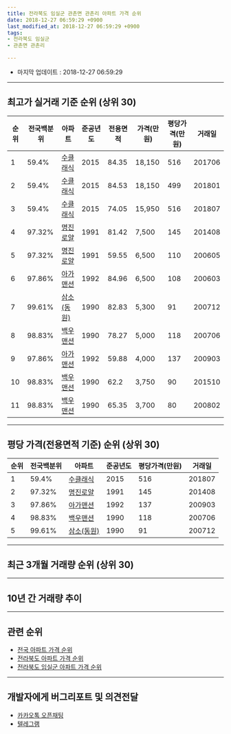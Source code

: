 ```yaml
---
title: 전라북도 임실군 관촌면 관촌리 아파트 가격 순위
date: 2018-12-27 06:59:29 +0900
last_modified_at: 2018-12-27 06:59:29 +0900
tags:
- 전라북도 임실군
- 관촌면 관촌리

---
```


* 마지막 업데이트 : 2018-12-27 06:59:29

---

## 최고가 실거래 기준 순위 (상위 30)


|순위|전국백분위|아파트|준공년도|전용면적|가격(만원)|평당가격(만원)|거래일|
|---|---|---|---|---|---|---|---|
|1|59.4%|[수클래식](https://search.naver.com/search.naver?query=%EC%A0%84%EB%9D%BC%EB%B6%81%EB%8F%84+%EC%9E%84%EC%8B%A4%EA%B5%B0+%EA%B4%80%EC%B4%8C%EB%A9%B4+%EA%B4%80%EC%B4%8C%EB%A6%AC+%EC%88%98%ED%81%B4%EB%9E%98%EC%8B%9D)|2015|84.35|18,150|516|201706|
|2|59.4%|[수클래식](https://search.naver.com/search.naver?query=%EC%A0%84%EB%9D%BC%EB%B6%81%EB%8F%84+%EC%9E%84%EC%8B%A4%EA%B5%B0+%EA%B4%80%EC%B4%8C%EB%A9%B4+%EA%B4%80%EC%B4%8C%EB%A6%AC+%EC%88%98%ED%81%B4%EB%9E%98%EC%8B%9D)|2015|84.53|18,150|499|201801|
|3|59.4%|[수클래식](https://search.naver.com/search.naver?query=%EC%A0%84%EB%9D%BC%EB%B6%81%EB%8F%84+%EC%9E%84%EC%8B%A4%EA%B5%B0+%EA%B4%80%EC%B4%8C%EB%A9%B4+%EA%B4%80%EC%B4%8C%EB%A6%AC+%EC%88%98%ED%81%B4%EB%9E%98%EC%8B%9D)|2015|74.05|15,950|516|201807|
|4|97.32%|[명진로얄](https://search.naver.com/search.naver?query=%EC%A0%84%EB%9D%BC%EB%B6%81%EB%8F%84+%EC%9E%84%EC%8B%A4%EA%B5%B0+%EA%B4%80%EC%B4%8C%EB%A9%B4+%EA%B4%80%EC%B4%8C%EB%A6%AC+%EB%AA%85%EC%A7%84%EB%A1%9C%EC%96%84)|1991|81.42|7,500|145|201408|
|5|97.32%|[명진로얄](https://search.naver.com/search.naver?query=%EC%A0%84%EB%9D%BC%EB%B6%81%EB%8F%84+%EC%9E%84%EC%8B%A4%EA%B5%B0+%EA%B4%80%EC%B4%8C%EB%A9%B4+%EA%B4%80%EC%B4%8C%EB%A6%AC+%EB%AA%85%EC%A7%84%EB%A1%9C%EC%96%84)|1991|59.55|6,500|110|200605|
|6|97.86%|[아가맨션](https://search.naver.com/search.naver?query=%EC%A0%84%EB%9D%BC%EB%B6%81%EB%8F%84+%EC%9E%84%EC%8B%A4%EA%B5%B0+%EA%B4%80%EC%B4%8C%EB%A9%B4+%EA%B4%80%EC%B4%8C%EB%A6%AC+%EC%95%84%EA%B0%80%EB%A7%A8%EC%85%98)|1992|84.96|6,500|108|200603|
|7|99.61%|[삼소(동원)](https://search.naver.com/search.naver?query=%EC%A0%84%EB%9D%BC%EB%B6%81%EB%8F%84+%EC%9E%84%EC%8B%A4%EA%B5%B0+%EA%B4%80%EC%B4%8C%EB%A9%B4+%EA%B4%80%EC%B4%8C%EB%A6%AC+%EC%82%BC%EC%86%8C%28%EB%8F%99%EC%9B%90%29)|1990|82.83|5,300|91|200712|
|8|98.83%|[백우맨션](https://search.naver.com/search.naver?query=%EC%A0%84%EB%9D%BC%EB%B6%81%EB%8F%84+%EC%9E%84%EC%8B%A4%EA%B5%B0+%EA%B4%80%EC%B4%8C%EB%A9%B4+%EA%B4%80%EC%B4%8C%EB%A6%AC+%EB%B0%B1%EC%9A%B0%EB%A7%A8%EC%85%98)|1990|78.27|5,000|118|200706|
|9|97.86%|[아가맨션](https://search.naver.com/search.naver?query=%EC%A0%84%EB%9D%BC%EB%B6%81%EB%8F%84+%EC%9E%84%EC%8B%A4%EA%B5%B0+%EA%B4%80%EC%B4%8C%EB%A9%B4+%EA%B4%80%EC%B4%8C%EB%A6%AC+%EC%95%84%EA%B0%80%EB%A7%A8%EC%85%98)|1992|59.88|4,000|137|200903|
|10|98.83%|[백우맨션](https://search.naver.com/search.naver?query=%EC%A0%84%EB%9D%BC%EB%B6%81%EB%8F%84+%EC%9E%84%EC%8B%A4%EA%B5%B0+%EA%B4%80%EC%B4%8C%EB%A9%B4+%EA%B4%80%EC%B4%8C%EB%A6%AC+%EB%B0%B1%EC%9A%B0%EB%A7%A8%EC%85%98)|1990|62.2|3,750|90|201510|
|11|98.83%|[백우맨션](https://search.naver.com/search.naver?query=%EC%A0%84%EB%9D%BC%EB%B6%81%EB%8F%84+%EC%9E%84%EC%8B%A4%EA%B5%B0+%EA%B4%80%EC%B4%8C%EB%A9%B4+%EA%B4%80%EC%B4%8C%EB%A6%AC+%EB%B0%B1%EC%9A%B0%EB%A7%A8%EC%85%98)|1990|65.35|3,700|80|200802|


---

## 평당 가격(전용면적 기준) 순위 (상위 30)


|순위|전국백분위|아파트|준공년도|평당가격(만원)|거래일|
|---|---|---|---|---|---|
|1|59.4%|[수클래식](https://search.naver.com/search.naver?query=%EC%A0%84%EB%9D%BC%EB%B6%81%EB%8F%84+%EC%9E%84%EC%8B%A4%EA%B5%B0+%EA%B4%80%EC%B4%8C%EB%A9%B4+%EA%B4%80%EC%B4%8C%EB%A6%AC+%EC%88%98%ED%81%B4%EB%9E%98%EC%8B%9D)|2015|516|201807|
|2|97.32%|[명진로얄](https://search.naver.com/search.naver?query=%EC%A0%84%EB%9D%BC%EB%B6%81%EB%8F%84+%EC%9E%84%EC%8B%A4%EA%B5%B0+%EA%B4%80%EC%B4%8C%EB%A9%B4+%EA%B4%80%EC%B4%8C%EB%A6%AC+%EB%AA%85%EC%A7%84%EB%A1%9C%EC%96%84)|1991|145|201408|
|3|97.86%|[아가맨션](https://search.naver.com/search.naver?query=%EC%A0%84%EB%9D%BC%EB%B6%81%EB%8F%84+%EC%9E%84%EC%8B%A4%EA%B5%B0+%EA%B4%80%EC%B4%8C%EB%A9%B4+%EA%B4%80%EC%B4%8C%EB%A6%AC+%EC%95%84%EA%B0%80%EB%A7%A8%EC%85%98)|1992|137|200903|
|4|98.83%|[백우맨션](https://search.naver.com/search.naver?query=%EC%A0%84%EB%9D%BC%EB%B6%81%EB%8F%84+%EC%9E%84%EC%8B%A4%EA%B5%B0+%EA%B4%80%EC%B4%8C%EB%A9%B4+%EA%B4%80%EC%B4%8C%EB%A6%AC+%EB%B0%B1%EC%9A%B0%EB%A7%A8%EC%85%98)|1990|118|200706|
|5|99.61%|[삼소(동원)](https://search.naver.com/search.naver?query=%EC%A0%84%EB%9D%BC%EB%B6%81%EB%8F%84+%EC%9E%84%EC%8B%A4%EA%B5%B0+%EA%B4%80%EC%B4%8C%EB%A9%B4+%EA%B4%80%EC%B4%8C%EB%A6%AC+%EC%82%BC%EC%86%8C%28%EB%8F%99%EC%9B%90%29)|1990|91|200712|


---

## 최근 3개월 거래량 순위 (상위 30)


<div style="width:100%;">
    <canvas id="deal_count_ranking" height="250"></canvas>
</div>


<script>
new Chart(document.getElementById("deal_count_ranking"), {
    type: 'horizontalBar',
    data: {
        labels: ['명진로얄'],
        datasets: [{
            label: '실거래 수',
            data: [1],
            borderColor: "rgba(255, 0, 128, 1)",
            backgroundColor: "rgba(255, 0, 128, 0.5)",
            fill: false,
        }]
    },
    options: {
        responsive: true,
        title: {
            display: true,
            text: '최근 3개월 거래량 순위'
        },
        tooltips: {
            mode: 'index',
            intersect: false,
            callbacks: {
                title: function(tooltipItems, data) {
                    return "실거래 수:";
                },
                label: function(tooltipItem, data) {
                    return data.labels[tooltipItem.index] + ": " + tooltipItem.xLabel;
                }
            }
        },
        hover: {
            mode: 'nearest',
            intersect: true
        },
        scales: {
            xAxes: [{
                display: true,
                scaleLabel: {
                    display: true,
                    labelString: '실거래 수'
                },
                ticks: {
                    suggestedMin: 0,
                }
            }],
            yAxes: [{
                display: true,
                ticks: {
                    autoSkip: false,
                    callback: function(value, index, values) {
                        if (value.length > 15)
                            return value.substr(0, 13) + "...";
                        else
                            return value;
                    }
                },
                scaleLabel: {
                    display: false,
                }
            }]
        }
    }
});

</script>


---

## 10년 간 거래량 추이


<div style="width:100%;">
    <canvas id="deal_progress" height="250"></canvas>
</div>

<script>
new Chart(document.getElementById("deal_progress"), {
    type: 'line',
    data: {
        labels: ['200812','200901','200902','200903','200904','200905','200906','200907','200908','200909','200910','200911','200912','201001','201002','201003','201004','201005','201006','201007','201008','201009','201010','201011','201012','201101','201102','201103','201104','201105','201106','201107','201108','201109','201110','201111','201112','201201','201202','201203','201204','201205','201206','201207','201208','201209','201210','201211','201212','201301','201302','201303','201304','201305','201306','201307','201308','201309','201310','201311','201312','201401','201402','201403','201404','201405','201406','201407','201408','201409','201410','201411','201412','201501','201502','201503','201504','201505','201506','201507','201508','201509','201510','201511','201512','201601','201602','201603','201604','201605','201606','201607','201608','201609','201610','201611','201612','201701','201702','201703','201704','201705','201706','201707','201708','201709','201710','201711','201712','201801','201802','201803','201804','201805','201806','201807','201808','201809','201810','201811','201812'],
        datasets: [{
            label: '실거래 수',
            pointRadius: 1,
            data: [1, 1, 1, 2, 1, 2, 0, 1, 0, 0, 1, 1, 1, 2, 1, 1, 0, 1, 0, 0, 0, 1, 1, 1, 1, 0, 0, 2, 0, 2, 0, 1, 1, 0, 0, 1, 2, 1, 1, 1, 4, 4, 0, 0, 1, 1, 1, 2, 2, 0, 1, 1, 1, 1, 2, 1, 1, 0, 1, 1, 0, 1, 0, 1, 0, 0, 0, 0, 2, 0, 1, 1, 1, 0, 1, 2, 0, 2, 1, 0, 0, 1, 2, 1, 2, 4, 2, 2, 0, 3, 0, 1, 1, 3, 6, 1, 1, 0, 2, 2, 4, 6, 1, 1, 1, 2, 1, 3, 1, 1, 0, 3, 0, 2, 1, 1, 0, 0, 1, 0, 0],
            borderColor: "rgba(255, 201, 14, 1)",
            backgroundColor: "rgba(255, 201, 14, 0.5)",
            fill: true,
        }]
    },
    options: {
        responsive: true,
        title: {
            display: true,
            text: '10년간 거래량 추이'
        },
        tooltips: {
            mode: 'index',
            intersect: false,
        },
        hover: {
            mode: 'nearest',
            intersect: true
        },
        scales: {
            xAxes: [{
                display: true,
                scaleLabel: {
                    display: true,
                    labelString: '년/월'
                }
            }],
            yAxes: [{
                display: true,
                ticks: {
                    suggestedMin: 0,
                },
                scaleLabel: {
                    display: true,
                    labelString: '실거래 수'
                }
            }]
        }
    }
});

</script>


---

## 관련 순위

- [전국 아파트 가격 순위](https://inasie.github.io/apt-ranking/전국)
- [전라북도 아파트 가격 순위](https://inasie.github.io/apt-ranking/전라북도)
- [전라북도 임실군 아파트 가격 순위](https://inasie.github.io/apt-ranking/전라북도-임실군)


---

## 개발자에게 버그리포트 및 의견전달

- [카카오톡 오픈채팅](https://open.kakao.com/o/gLJUAP4)
- [텔레그램](https://t.me/inasie)

